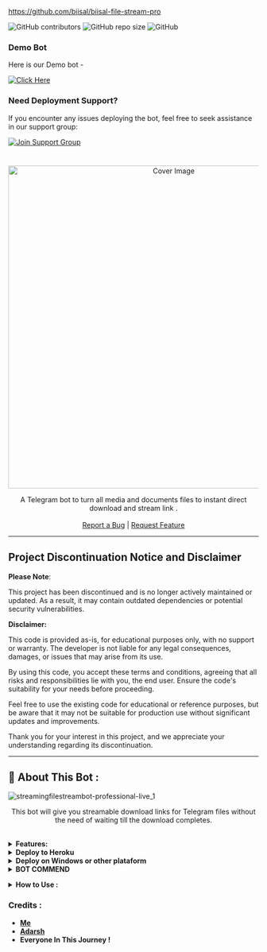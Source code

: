 https://github.com/biisal/biisal-file-stream-pro


![GitHub contributors](https://img.shields.io/github/contributors/biisal/biisal-file-stream-pro?style=flat&color=green)
![GitHub repo size](https://img.shields.io/github/repo-size/biisal/biisal-file-stream-pro?color=green)
![GitHub](https://img.shields.io/github/license/biisal/biisal-file-stream-pro?color=green)

### Demo Bot

Here is our Demo bot -

[![Click Here](https://img.shields.io/badge/Demo%20Bot-Click%20Here-blue?style=flat&logo=telegram&labelColor=white&link=https://t.me/Bisal_Files_Talk)](https://t.me/Bisal_File2Link_Bot)

### Need Deployment Support?

If you encounter any issues deploying the bot, feel free to seek assistance in our support group:

[![Join Support Group](https://img.shields.io/badge/Join%20Support%20Group-Click%20Here-blue?style=flat&logo=telegram&labelColor=white&link=https://t.me/Bisal_Files_Talk)](https://t.me/Bisal_Files_Talk)



<h1 align="center"></h1>
<p align="center"> 
  <img src="https://wallpapercave.com/wp/wp12026024.jpg" alt="Cover Image" width="650">
  </a>
  
 <p align="center">
    A Telegram bot to turn all media and documents files to instant direct download and stream link .
    <br />
   </strong></a>
    <br />
    <a href="https://github.com/biisal/biisal-file-stream-pro/issues">Report a Bug</a>
    |
    <a href="https://github.com/biisal/biisal-file-stream-pro/issues">Request Feature</a>
  </p>


<hr>

## Project Discontinuation Notice and Disclaimer

**Please Note**:

This project has been discontinued and is no longer actively maintained or updated. As a result, it may contain outdated dependencies or potential security vulnerabilities.

**Disclaimer:**

This code is provided as-is, for educational purposes only, with no support or warranty. The developer is not liable for any legal consequences, damages, or issues that may arise from its use.

By using this code, you accept these terms and conditions, agreeing that all risks and responsibilities lie with you, the end user. Ensure the code's suitability for your needs before proceeding.

Feel free to use the existing code for educational or reference purposes, but be aware that it may not be suitable for production use without significant updates and improvements.

Thank you for your interest in this project, and we appreciate your understanding regarding its discontinuation.

<hr>

## 🍁 About This Bot :

![streamingfilestreambot-professional-live_1](https://t3.ftcdn.net/jpg/05/97/92/78/240_F_597927853_iZIpn7Blgg3TPd1XEKgF1KhLRuqNxhiU.jpg)

</p>
<p align='center'>
    This bot will give you streamable download links for Telegram files without the need of waiting till the download completes.
</p>


<br>
<details>
  <summary><b>Features:</b></summary>
  
<p>

🚀Features<p>
💥Superfast⚡️ download and stream links.<br>
💥No ads in generated links.<br>
💥Superfast interface.<br>
💥Along with the links you also get file information like name,size ,etc.<br>
💥Updates channel Support.<br>
💥Mongodb database support for broadcasting.<br>
💥Password Protection.<br>
💥User DC Check.<br>
💥Custom Domain support. <br>
💥All unwanted code removed. <br>
💥A lot more tired of writing check out by deploying it. 
</details>
  <details>
      <summary><b>Deploy to Heroku<b></summary>
      Click the button below to deploy the bot on Heroku:

[![Deploy](https://www.herokucdn.com/deploy/button.svg)](https://heroku.com/deploy?template=https://github.com/biisal/biisal-file-stream-pro)

  </details>
  <details>
  <summary><b>Deploy on Windows or other plataform<b></summary>
  
  You should make sure you have Python 3.6+ installed on your PC, then clone this repo and run the following commands in a terminal:

```py
git clone https://github.com/biisal/biisal-file-stream-pro
cd filestreambot-pro
virtualenv -p /usr/bin/python3 venv
. ./venv/bin/activate
pip install -r requirements.txt
python3 -m biisal
```



and to stop the whole bot,
 do <kbd>CTRL</kbd>+<kbd>C</kbd>

 </details>
</details>

<details>
  <summary><b>BOT COMMEND </b></summary>
```
start - Launch the application.
help - how downlod video
users - GET ALL USER
ban - ʜᴀs ʙᴇᴇɴ ʙᴀɴɴᴇᴅ sᴜᴄᴄᴇssғᴜʟʟʏ
unban - ʜᴀᴘᴘʏ ɴᴇᴡs ᴀʟᴇʀᴛ ᴛᴏ ᴛʜᴇ ᴜɴʙᴀɴɴᴇᴅ

broadcast - Broadcast 📢 a message without a forward tag
grp_broadcast - Broadcast 📢 a messageS FOR GROUP without a forward tag
```
  </details>

<details>
  <summary><b>Vars and Details :</b></summary>

Go to a file named `Vars.py` in the `biisal` Named File and add all the variables there.
An example of `Vars.py` file:

```py
API_ID=12345
API_HASH=esx576f8738x883f3sfzx83
BOT_TOKEN=Your_Bot_Token
BIN_CHANNEL=-100
PORT=8080
FQDN=your_server_ip
OWNER_ID=your_user_id
DATABASE_URL=mongodb_uri
```
`API_ID` : Goto [my.telegram.org](https://my.telegram.org) to obtain this.

`API_HASH` : Goto [my.telegram.org](https://my.telegram.org) to obtain this.
  
`BOT_TOKEN` : Get the bot token from [@BotFather](https://telegram.dog/BotFather)

`BIN_CHANNEL` : Create a new channel (private/public), add [@missrose_bot](https://telegram.dog/MissRose_bot) as admin to the channel and type /id. Now copy paste the ID into this field.
  
`OWNER_USERNAME` : U should be knowing it afterall it's your username dont remember it? just go to settings!

`OWNER_ID` : Your Telegram User ID

`DATABASE_URL` : MongoDB URI for saving User IDs when they first Start the Bot. We will use that for Broadcasting to them. I will try to add more features related with Database. If you need help to get the URI you can click on logo below!

[![mongo](https://telegra.ph/file/fd68906852c71fdd68bef.jpg)](https://www.youtube.com/watch?v=HhHzCfrqsoE)

 Option Vars

`UPDATES_CHANNEL` : Put a Public Channel Username, so every user have to Join that channel to use the bot. Must add bot to channel as Admin to work properly.

`BANNED_CHANNELS` : Put IDs of Banned Channels where bot will not work. You can add multiple IDs & separate with <kbd>Space</kbd>.

`SLEEP_THRESHOLD` : Set a sleep threshold for flood wait exceptions happening globally in this telegram bot instance, below which any request that raises a flood wait will be automatically invoked again after sleeping for the required amount of time. Flood wait exceptions requiring higher waiting times will be raised. Defaults to 60 seconds.

`WORKERS` : Number of maximum concurrent workers for handling incoming updates. Defaults to `3`

`PORT` : The port that you want your webapp to be listened to. Defaults to `8080`

`WEB_SERVER_BIND_ADDRESS` : Your server bind adress. Defauls to `0.0.0.0`

`NO_PORT` : If you don't want your port to be displayed. You should point your `PORT` to `80` (http) or `443` (https) for the links to work. Ignore this if you're on Heroku.

`FQDN` :  A Fully Qualified Domain Name if present. Defaults to `WEB_SERVER_BIND_ADDRESS` </details>

<details>
  <summary><b>How to Use :</b></summary>

:warning: **Before using the  bot, don't forget to add the bot to the `BIN_CHANNEL` as an Admin**
 
`/start` : To check if the bot is alive or not.

To get an instant stream link, just forward any media to the bot and boom, its 🚀🚀.
  
![image](https://i.postimg.cc/7hbFzd7X/20231212-235124.jpg)


### Channel Support
Bot also Supported with Channels. Just add bot Channel as Admin. If any new file comes in Channel it will edit it with **Get Download Link** Button. </details>

### Credits : 

- [Me](https://github.com/biisal)
- [Adarsh](https://github.com/adarsh-goel)
- Everyone In This Journey !
